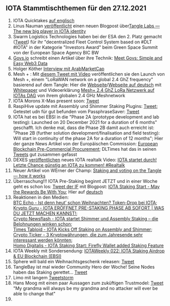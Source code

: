 ## IOTA Stammtischthemen für den 27.12.2021

1. IOTA Quicktakes [auf englisch](https://www.youtube.com/watch?v=n5WRfgNOERM)
2. Linus Nauman [veröffentlicht](https://twitter.com/LinusNaumann/status/1473017341126533131?s=20) einen neuen Blogpost über[Tangle Labs — The new big player in IOTA identity](https://medium.com/@linus.naumann/tangle-labs-the-new-big-player-in-iota-identity-a417ef4faa57)
3. Swarm Logistics Technologies haben bei der ESA den 2. Platz gemacht ([Tweet](https://twitter.com/SwarmLogistics/status/1472873163864391682?s=20)) für ihr "decentralized Fleet Control System based on #DLT #IOTA" in der Kategorie "Investors Award" beim Green Space Summit von der European Space Agency BIC BW
4. [Govs.io](https://govs.io/) schreibt einen Artikel über ihre Technik: [Meet Govs: Simple and Easy Web3 Data](https://medium.com/datagovs/meet-govs-simple-and-easy-web3-data-fa546a0b1391)
5. Holger Köther [Interview mit ArabMarketCap](https://www.youtube.com/watch?v=WjSfAIWqth8)
6. Mesh + : Mit [diesem Tweet mit Video](https://twitter.com/iotaMESH/status/1473249890558005249?s=20) veröffentlichen sie den Launch von Mesh +, einem "LoRaWAN network on a global 2.4 GhZ frequency" basierend auf dem Tangle: Hier die [Webseite](https://meshplus.io/#features)/[Webseite auf deutsch](https://de.meshplus.io/) mit [Whitepaper](https://docsend.com/view/7zahsgvdcnjpfgqs) und Videoerklärung [Mesh+ 2.4 GhZ LoRa Netzwerk auf IOTAs DAG](https://www.youtube.com/watch?v=c0WfTFIAEnY) von ihrem globalen 2.4 GHz Meshnetwork 
7. IOTA Morons X-Mas present soon: [Tweet](https://twitter.com/iotamorons/status/1473328883210596353?s=20)
8. RaspiHive update mit Assembly und Shimmer Staking Plugins: [Tweet](https://twitter.com/raspihive/status/1473367699401195538?s=20); Getestet udn für gut befunden vom PassphraseSaver: [Tweet](https://twitter.com/PassphraseSaver/status/1473365925151846402?s=20)
9. IOTA hat es bei EBSI in die "Phase 2A (prototype development and lab testing): Launched on 20 December 2021 for a duration of 6 months" geschafft. Ich denke mal, dass die Phase 2B damit auch erreicht ist: "Phase 2B (further solution development/finalisation and field testing): Will start in continuity of the phase 2A for a duration of 12 months"; Hier der ganze News Artikel von der Europäischen Commission: [European Blockchain Pre-Commercial Procurement](https://digital-strategy.ec.europa.eu/en/news/european-blockchain-pre-commercial-procurement?pk_source=twitter&pk_medium=social_media_organic&pk_campaign=_blockchain&pk_content=european-blockchain-pre-commercial-procurement); DLTimes hat das in seinen [Tweets](https://twitter.com/TheDLTimes/status/1473286399986122759?s=20) gut zusammen gefasst
10. DEXES [veröffentlichen](https://twitter.com/_DEXES_/status/1473266720529952770?s=20) neues IOTA realtalk Video: [IOTA startet durch! Letzte Chance günstig an IOTA zu kommen! #Realtalk](https://t.co/9Pf69Wu2Mz)
11. Neuer Artikel von WErner der Champ: [Staking and voting on the Tangle — how it works](https://medium.com/@wernerderchamp/staking-and-voting-on-the-tangle-how-it-works-8fa5d403fe8e)
12. Überraschung!!! IOTA Pre-Staking beginnt JETZT und in einer Woche geht es schon los: [Tweet der IF](https://twitter.com/iota/status/1473292547904741380?s=20) mit Blogpost: [IOTA Staking Start - May the Rewards Be With You](https://blog.iota.org/iota-staking-start/); Hier auf [deutsch](https://iota-kurs.de/iota-staking-start/)
13. Reaktionen in den Medien: <br>[BTC Echo - Ist denn heut’ schon Weihnachten? Token-Drop bei IOTA](https://www.btc-echo.de/news/ist-denn-heut-schon-weihnachten-token-drop-bei-iota-131502/); <br> [Krypto Guru - IOTA ERÖFFNET PRE-STAKING PHASE AB SOFORT | WAS DU JETZT MACHEN KANNST!](https://krypto-guru.de/news/iota-pre-staking-phase/); <br> [Crypto Newsflash - IOTA startet Shimmer und Assembly Staking – die Belohnungen winken schon](https://www.crypto-news-flash.com/may-the-rewards-be-with-you-iota-starts-shimmer-and-assembly-staking/); <br> [Times Tabloid - IOTA Kicks Off Staking on Assembly and Shimmer](https://timestabloid.com/iota-kicks-off-staking-on-assembly-and-shimmer/); <br> [Crypto Ticker - 3 Kryptowährungen, die zum Jahresende sehr interessant werden könnten](https://cryptoticker.io/de/3-kryptowaehrungen-die-zum-jahresende-sehr-interessant-werden-koennten/); <br> [Homo Digitalis - IOTA Staking Start: Firefly Wallet added Staking Feature](https://twitter.com/TANGLEBAY/status/1473483499092983811?s=20)
14. IOTA Weekly mit Sondersendung: [IOTAWeekly 022: IOTA Staking Airdrop & EU Blockchain (EBSI)](https://www.youtube.com/watch?v=snNT-yfjjAE)
15. Sphere will bald ein Weihnachtsgeschenk releasen: [Tweet](https://twitter.com/Sphere_Hub_io/status/1473319443992395779?s=20)
16. TangleBay ist mal wieder Community Hero der Woche! Seine Nodes haben das Staking gerettet... [Tweet](https://twitter.com/TANGLEBAY/status/1473483499092983811?s=20)
17. Limo mit langem [Tweetstorm](https://twitter.com/42_paradox/status/1473297237191053323?s=20)
18. Hans Moog mit einen paar Aussagen zum zuküftigen Trustmodel: [Tweet](https://twitter.com/hus_qy/status/1472974861261807625?s=20) "My grandma will always be my grandma and no attacker will ever be able to change that"
19. 
